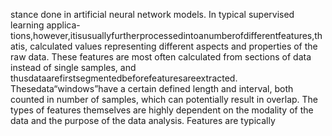 stance done in artificial neural network models. In typical supervised learning applica-
tions,however,itisusuallyfurtherprocessedintoanumberofdifferentfeatures,thatis,
calculated values representing different aspects and properties of the raw data. These
features are most often calculated from sections of data instead of single samples, and
thusdataarefirstsegmentedbeforefeaturesareextracted. Thesedata“windows”have
a certain defined length and interval, both counted in number of samples, which can
potentially result in overlap. The types of features themselves are highly dependent on
the modality of the data and the purpose of the data analysis. Features are typically